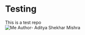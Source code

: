 # Testing
This is a test repo
<br>
<img src="https://media1.tenor.com/m/NiBD3Jj07AYAAAAC/monkey-laptop.gif" alt="Me" />
Author- Aditya Shekhar Mishra
